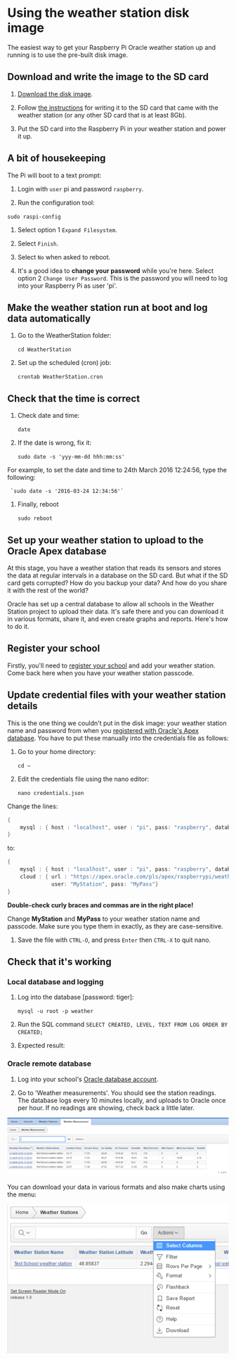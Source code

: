 # Using the weather station disk image

The easiest way to get your Raspberry Pi Oracle weather station up and running is to use the pre-built disk image.

## Download and write the image to the SD card

1.	[Download the disk image](http://downloads.raspberrypi.org/weather_station/images/weather_station-2016-03-24/WeatherStation.zip).

1.	Follow [the instructions](https://www.raspberrypi.org/documentation/installation/installing-images/README.md) for writing it to the SD card that came with the weather station (or any other SD card that is at least 8Gb).

1.	Put the SD card into the Raspberry Pi in your weather station and power it up.

## A bit of housekeeping

The Pi will boot to a text prompt:

1. Login with `user` pi and password `raspberry`.

1. Run the configuration tool:

`sudo raspi-config`

1. Select option 1 `Expand Filesystem`.

1. Select `Finish`.

1. Select `No` when asked to reboot.

1. It's a good idea to **change your password** while you're here. Select option 2 `Change User Password`. This is the password you will need to log into your Raspberry Pi as user 'pi'.


## Make the weather station run at boot and log data automatically

1. Go to the WeatherStation folder:

    `cd WeatherStation` 

1. Set up the scheduled (cron) job:

    `crontab WeatherStation.cron`  

## Check that the time is correct

1. Check date and time:

    `date`

1. If the date is wrong, fix it:

     `sudo date -s 'yyy-mm-dd hhh:mm:ss'` 

For example, to set the date and time to 24th March 2016 12:24:56, type the following:

     `sudo date -s '2016-03-24 12:34:56'`

  
1. Finally, reboot

    `sudo reboot`

## Set up your weather station to upload to the Oracle Apex database

At this stage, you have a weather station that reads its sensors and stores the data at regular intervals in a database on the SD card. But what if the SD card gets corrupted? How do you backup your data? And how do you share it with the rest of the world?

Oracle has set up a central database to allow all schools in the Weather Station project to upload their data. It's safe there and you can download it in various formats, share it, and even create graphs and reports. Here's how to do it.

## Register your school

Firstly, you'll need to [register your school](oracle.md) and add your weather station. Come back here when you have your weather station passcode.

<a name="credimage"></a>

## Update credential files with your weather station details

This is the one thing we couldn't put in the disk image: your weather station name and password from when you [registered with Oracle's Apex database](). You have to put these manually into the credentials file as follows:


1. Go to your home directory:

    `cd ~`

1. Edit the credentials file using the nano editor:

    `nano credentials.json`

Change the lines: 

``` java
{
    mysql : { host : "localhost", user : "pi", pass: "raspberry", database : "weather" }
}
```

to:

``` java
{
    mysql : { host : "localhost", user : "pi", pass: "raspberry", database : "weather" },
    cloud : { url : "https://apex.oracle.com/pls/apex/raspberrypi/weatherstation/submitmeasurement",
              user: "MyStation", pass: "MyPass"}
}
```

**Double-check curly braces and commas are in the right place!**


Change **MyStation** and **MyPass** to your weather station name and passcode. Make sure you type them in exactly, as they are case-sensitive.


1. Save the file with `CTRL-O`, and press `Enter` then `CTRL-X` to quit nano.
 
## Check that it's working

### Local database and logging

1. Log into the database [password: tiger]:

    `mysql -u root -p weather` 

1. Run the SQL command `SELECT CREATED, LEVEL, TEXT FROM LOG ORDER BY CREATED;`

1. Expected result: 

### Oracle remote database

1. Log into your school's [Oracle database account](oracle.md).

1. Go to 'Weather measurements'. You should see the station readings. The database logs every 10 minutes locally, and uploads to Oracle once per hour. If no readings are showing, check back a little later.

![](images/weather-readings.png)


You can download your data in various formats and also make charts using the menu:

![](images/wsmenu.png)
